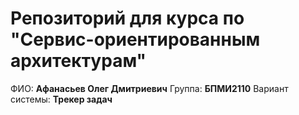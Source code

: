 # Репозиторий для курса по "Сервис-ориентированным архитектурам"
ФИО: **Афанасьев Олег Дмитриевич**
Группа: **БПМИ2110**
Вариант системы: **Трекер задач**
